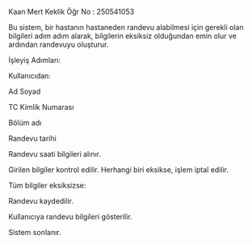 Kaan Mert Keklik
Öğr No : 250541053


Bu sistem, bir hastanın hastaneden randevu alabilmesi için gerekli olan bilgileri adım adım alarak, bilgilerin eksiksiz olduğundan emin olur ve ardından randevuyu oluşturur.

İşleyiş Adımları:

Kullanıcıdan:

Ad Soyad

TC Kimlik Numarası

Bölüm adı

Randevu tarihi

Randevu saati
bilgileri alınır.

Girilen bilgiler kontrol edilir. Herhangi biri eksikse, işlem iptal edilir.

Tüm bilgiler eksiksizse:

Randevu kaydedilir.

Kullanıcıya randevu bilgileri gösterilir.

Sistem sonlanır.
